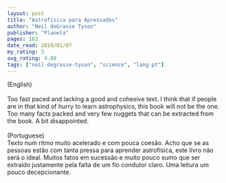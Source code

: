 ```yaml
---
layout: post
title: "Astrofísica para Apressados"
author: "Neil deGrasse Tyson"
publisher: "Planeta"
pages: 162
date_read: 2019/01/07
my_rating: 3
avg_rating: 4.08
tags: ["neil-degrasse-tyson", "science", "lang-pt"]
---
```


(English)<br/><br/>Too fast paced and lacking a good and cohesive text. I think that if people are in that kind of hurry to learn astrophysics, this book will not be the one. Too many facts packed and very few nuggets that can be extracted from the book. A bit disappointed. <br/><br/>(Portuguese)<br/>Texto num ritmo muito acelerado e com pouca coesão. Acho que se as pessoas estão com tanta pressa para aprender astrofísica, este livro não será o ideal. Muitos fatos em sucessão e muito pouco sumo que ser extraído justamente pela falta de um fio condutor claro. Uma leitura um pouco decepcionante.

